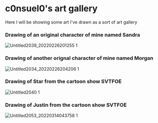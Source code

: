 # c0nsuel0's art gallery
Here I will be showing some art I've drawn as a sort of art gallery


### Drawing of an original character of mine named Sandra
![Untitled2039_20220226201255 1](https://user-images.githubusercontent.com/99862219/155842814-e6eb6a9b-e43c-496a-9cd5-b697f7357e28.png)


### Drawing of another orignal character of mine named Morgan
![Untitled2034_20220226204206 1](https://user-images.githubusercontent.com/99862219/155843750-a7c38edd-32e4-4973-9722-aac6b7260c4c.png)


### Drawing of Star from the cartoon show SVTFOE
![Untitled2040 1](https://user-images.githubusercontent.com/99862219/155843939-b0e1f4b2-aadb-474a-80db-c3e631dbf57f.png)


### Drawing of Justin from the cartoon show SVTFOE
![Untitled2053_20220314043758 1](https://user-images.githubusercontent.com/99862219/158078329-b021345e-ec4e-47da-96f3-baec55a4ef59.png)
